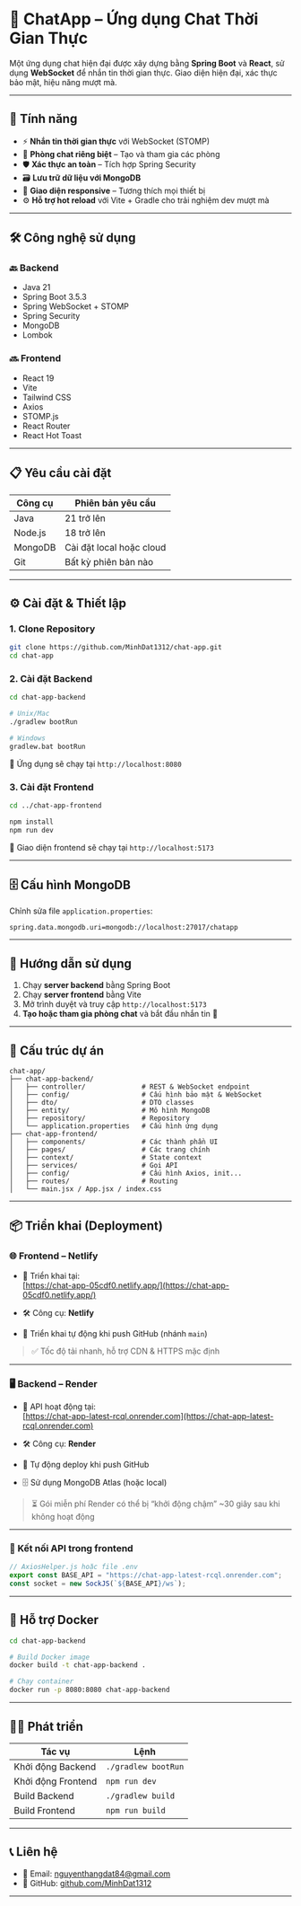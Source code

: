 # 💬 ChatApp – Ứng dụng Chat Thời Gian Thực

Một ứng dụng chat hiện đại được xây dựng bằng **Spring Boot** và **React**, sử dụng **WebSocket** để nhắn tin thời gian thực. Giao diện hiện đại, xác thực bảo mật, hiệu năng mượt mà.

---

## 🚀 Tính năng

- ⚡ **Nhắn tin thời gian thực** với WebSocket (STOMP)
- 🧩 **Phòng chat riêng biệt** – Tạo và tham gia các phòng
- 🛡️ **Xác thực an toàn** – Tích hợp Spring Security
- 🗃️ **Lưu trữ dữ liệu với MongoDB**
- 📱 **Giao diện responsive** – Tương thích mọi thiết bị
- ⚙️ **Hỗ trợ hot reload** với Vite + Gradle cho trải nghiệm dev mượt mà

---

## 🛠️ Công nghệ sử dụng

### 🔙 Backend

- Java 21  
- Spring Boot 3.5.3  
- Spring WebSocket + STOMP  
- Spring Security  
- MongoDB  
- Lombok  

### 🔜 Frontend

- React 19  
- Vite  
- Tailwind CSS  
- Axios  
- STOMP.js  
- React Router  
- React Hot Toast  

---

## 📋 Yêu cầu cài đặt

| Công cụ    | Phiên bản yêu cầu        |
|------------|--------------------------|
| Java       | 21 trở lên               |
| Node.js    | 18 trở lên               |
| MongoDB    | Cài đặt local hoặc cloud |
| Git        | Bất kỳ phiên bản nào     |

---

## ⚙️ Cài đặt & Thiết lập

### 1. Clone Repository

```bash
git clone https://github.com/MinhDat1312/chat-app.git
cd chat-app
```

### 2. Cài đặt Backend

```bash
cd chat-app-backend

# Unix/Mac
./gradlew bootRun

# Windows
gradlew.bat bootRun
```

📍 Ứng dụng sẽ chạy tại `http://localhost:8080`

### 3. Cài đặt Frontend

```bash
cd ../chat-app-frontend

npm install
npm run dev
```

📍 Giao diện frontend sẽ chạy tại `http://localhost:5173`

---

## 🗄️ Cấu hình MongoDB

Chỉnh sửa file `application.properties`:

```properties
spring.data.mongodb.uri=mongodb://localhost:27017/chatapp
```

---

## 🧪 Hướng dẫn sử dụng

1. Chạy **server backend** bằng Spring Boot  
2. Chạy **server frontend** bằng Vite  
3. Mở trình duyệt và truy cập `http://localhost:5173`  
4. **Tạo hoặc tham gia phòng chat** và bắt đầu nhắn tin 🎉

---

## 📁 Cấu trúc dự án

```
chat-app/
├── chat-app-backend/
│   ├── controller/              # REST & WebSocket endpoint
│   ├── config/                  # Cấu hình bảo mật & WebSocket
│   ├── dto/                     # DTO classes
│   ├── entity/                  # Mô hình MongoDB
│   ├── repository/              # Repository
│   └── application.properties   # Cấu hình ứng dụng
├── chat-app-frontend/
│   ├── components/              # Các thành phần UI
│   ├── pages/                   # Các trang chính
│   ├── context/                 # State context
│   ├── services/                # Gọi API
│   ├── config/                  # Cấu hình Axios, init...
│   ├── routes/                  # Routing
│   └── main.jsx / App.jsx / index.css
```

---

## 📦 Triển khai (Deployment)

### 🌐 Frontend – Netlify

- 🚀 Triển khai tại:  
  [https://chat-app-05cdf0.netlify.app/](https://chat-app-05cdf0.netlify.app/)

- 🛠 Công cụ: **Netlify**
- 🧬 Triển khai tự động khi push GitHub (nhánh `main`)

> ✅ Tốc độ tải nhanh, hỗ trợ CDN & HTTPS mặc định

---

### 🖥️ Backend – Render

- 🔗 API hoạt động tại:  
  [https://chat-app-latest-rcql.onrender.com](https://chat-app-latest-rcql.onrender.com)

- 🛠 Công cụ: **Render**
- 🔁 Tự động deploy khi push GitHub
- 🗄️ Sử dụng MongoDB Atlas (hoặc local)

> ⏳ Gói miễn phí Render có thể bị “khởi động chậm” ~30 giây sau khi không hoạt động

---

### 🔧 Kết nối API trong frontend

```js
// AxiosHelper.js hoặc file .env
export const BASE_API = "https://chat-app-latest-rcql.onrender.com";
const socket = new SockJS(`${BASE_API}/ws`);
```

---

## 🐳 Hỗ trợ Docker

```bash
cd chat-app-backend

# Build Docker image
docker build -t chat-app-backend .

# Chạy container
docker run -p 8080:8080 chat-app-backend
```

---

## 🧑‍💻 Phát triển

| Tác vụ            | Lệnh                     |
|-------------------|--------------------------|
| Khởi động Backend | `./gradlew bootRun`      |
| Khởi động Frontend| `npm run dev`            |
| Build Backend     | `./gradlew build`        |
| Build Frontend    | `npm run build`          |

---

## 📞 Liên hệ

- 📧 Email: [nguyenthangdat84@gmail.com](mailto:nguyenthangdat84@gmail.com)
- 🐙 GitHub: [github.com/MinhDat1312](https://github.com/MinhDat1312)

---
